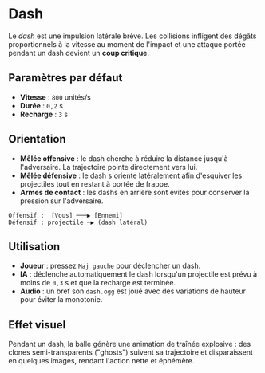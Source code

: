 # Dash

Le _dash_ est une impulsion latérale brève. Les collisions infligent des
dégâts proportionnels à la vitesse au moment de l'impact et une attaque
portée pendant un dash devient un **coup critique**.

## Paramètres par défaut

- **Vitesse** : `800` unités/s
- **Durée** : `0,2` s
- **Recharge** : `3` s

## Orientation

- **Mêlée offensive** : le dash cherche à réduire la distance jusqu'à
  l'adversaire. La trajectoire pointe directement vers lui.
- **Mêlée défensive** : le dash s'oriente latéralement afin d'esquiver les
  projectiles tout en restant à portée de frappe.
- **Armes de contact** : les dashs en arrière sont évités pour conserver la
  pression sur l'adversaire.

```text
Offensif :  [Vous] ───▶ [Ennemi]
Défensif : projectile ─▶ (dash latéral)
```

## Utilisation

- **Joueur** : pressez `Maj gauche` pour déclencher un dash.
- **IA** : déclenche automatiquement le dash lorsqu'un projectile est prévu à
  moins de `0,3` s et que la recharge est terminée.
- **Audio** : un bref son `dash.ogg` est joué avec des variations de hauteur pour
  éviter la monotonie.

## Effet visuel

Pendant un dash, la balle génère une animation de traînée explosive : des
clones semi-transparents ("ghosts") suivent sa trajectoire et
disparaissent en quelques images, rendant l'action nette et éphémère.
